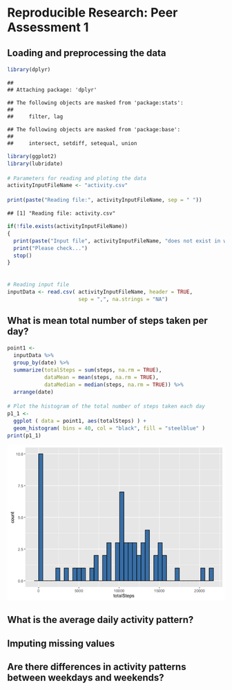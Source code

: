 # Reproducible Research: Peer Assessment 1


## Loading and preprocessing the data

```r
library(dplyr)
```

```
## 
## Attaching package: 'dplyr'
```

```
## The following objects are masked from 'package:stats':
## 
##     filter, lag
```

```
## The following objects are masked from 'package:base':
## 
##     intersect, setdiff, setequal, union
```

```r
library(ggplot2)
library(lubridate)

# Parameters for reading and ploting the data
activityInputFileName <- "activity.csv"

print(paste("Reading file:", activityInputFileName, sep = " "))
```

```
## [1] "Reading file: activity.csv"
```

```r
if(!file.exists(activityInputFileName))
{
  print(paste("Input file", activityInputFileName, "does not exist in working directory: ", getwd(), sep = " "))
  print("Please check...")
  stop()
}


# Reading input file
inputData <- read.csv( activityInputFileName, header = TRUE, 
                       sep = ",", na.strings = "NA")
```

## What is mean total number of steps taken per day?

```r
point1 <-
  inputData %>%
  group_by(date) %>%
  summarize(totalSteps = sum(steps, na.rm = TRUE),
            dataMean = mean(steps, na.rm = TRUE),
            dataMedian = median(steps, na.rm = TRUE)) %>%
  arrange(date)

# Plot the histogram of the total number of steps taken each day
p1_1 <-
  ggplot ( data = point1, aes(totalSteps) ) +
  geom_histogram( bins = 40, col = "black", fill = "steelblue" )
print(p1_1)
```

![](PA1_template_files/figure-html/unnamed-chunk-2-1.png)



## What is the average daily activity pattern?



## Imputing missing values



## Are there differences in activity patterns between weekdays and weekends?
